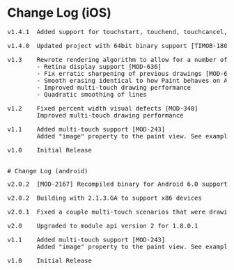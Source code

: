 # Change Log (iOS)
<pre>
v1.4.1 	Added support for touchstart, touchend, touchcancel, touchmove [MOD-2070]

v1.4.0 	Updated project with 64bit binary support [TIMOB-18092]

v1.3	Rewrote rendering algorithm to allow for a number of enhancements:
		- Retina display support [MOD-636]
		- Fix erratic sharpening of previous drawings [MOD-635]
		- Smooth erasing identical to how Paint behaves on Android
		- Improved multi-touch drawing performance
		- Quadratic smoothing of lines

v1.2	Fixed percent width visual defects [MOD-348]
		Improved multi-touch drawing performance

v1.1	Added multi-touch support [MOD-243]
		Added "image" property to the paint view. See example and documentation to find out more.

v1.0    Initial Release


# Change Log (android)
<pre>
v2.0.2  [MOD-2167] Recompiled binary for Android 6.0 support

v2.0.2	Building with 2.1.3.GA to support x86 devices

v2.0.1	Fixed a couple multi-touch scenarios that were drawing erratic lines [MOD-638]

v2.0	Upgraded to module api version 2 for 1.8.0.1

v1.1	Added multi-touch support [MOD-243]
		Added "image" property to the paint view. See example and documentation to find out more.

v1.0    Initial Release
